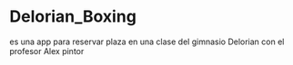 # Delorian_Boxing
es una app para reservar plaza en una clase del gimnasio Delorian con el profesor Alex pintor
